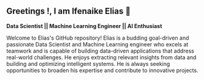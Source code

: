## Greetings !, I am Ifenaike Elias 👋
**Data Scientist || Machine Learning Engineer || AI Enthusiast**

Welcome to Elias's GitHub repository! Elias is a budding goal-driven and passionate Data Scientist and Machine Learning engineer who excels at teamwork and is capable of building data-driven applications that address real-world challenges. He enjoys extracting relevant insights from data and building and optimizing intelligent systems. He is  always seeking opportunities to broaden his expertise and contribute to innovative projects. 

